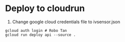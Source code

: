# Deploy to cloudrun
1. Change google cloud credentials file to ivsensor.json
```
gcloud auth login # Robo Tan
gcloud run deploy api --source .
```